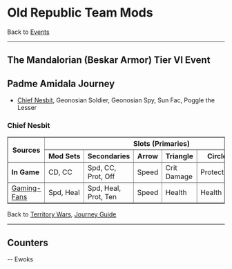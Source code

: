 # Old Republic Team Mods

Back to [Events](../README.md)

---

## The Mandalorian (Beskar Armor) Tier VI Event
## Padme Amidala Journey
  - [Chief Nesbit](#chief-nesbit), Geonosian Soldier, Geonosian Spy, Sun Fac,
    Poggle the Lesser

### Chief Nesbit

<table border=1>
  <thead>
    <tr>
      <th rowspan=2> Sources </th>
      <th colspan=6> Slots (Primaries) </th>
     </tr>
    <tr>
      <th style="white-space:nowrap;"> Mod Sets </th>
      <th> Secondaries</th>
      <th> Arrow </th>
      <th> Triangle </th>
      <th> Circle </th>
      <th> Plus </th>
     </tr>
    </thead>
    <tbody>
      <tr>
        <td> <b>In Game</b> </td>
        <td> CD, CC </td>
        <td> Spd, CC, Prot, Off </td>
        <td> Speed </td>
        <td> Crit Damage </td>
        <td> Protection </td>
        <td> Protection </td>
       </tr>
      <tr>
        <td> <a href="#https://gaming-fans.com/star-wars-goh/mods/">Gaming-Fans</a></td>
        <td> Spd, Heal </td>
        <td> Spd, Heal, Prot, Ten </td>
        <td> Speed </td>
        <td> Health </td>
        <td> Health </td>
        <td> Health </td>
       </tr>
  </tbody>
</table>

Back to [Territory Wars](../Events/TW.md), [Journey Guide](../Events/Journeys.md)

---

## Counters

-- Ewoks